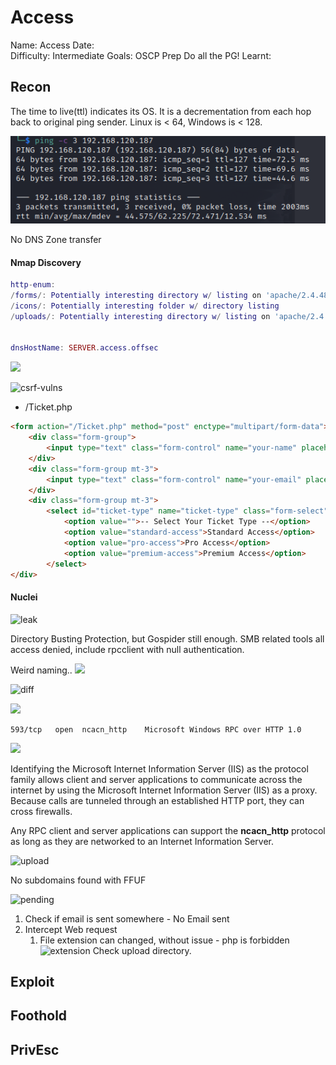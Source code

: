 # Access
Name: Access
Date:  
Difficulty:  Intermediate 
Goals:  OSCP Prep Do all the PG!
Learnt:

## Recon

The time to live(ttl) indicates its OS. It is a decrementation from each hop back to original ping sender. Linux is < 64, Windows is < 128.

![ping](OS-ProvingGrounds/Access/Screenshots/ping.png)

No DNS Zone transfer
#### Nmap Discovery
```lua
http-enum:
/forms/: Potentially interesting directory w/ listing on 'apache/2.4.48 (win64) openssl/1.1.1k php/8.0.7'
/icons/: Potentially interesting folder w/ directory listing
/uploads/: Potentially interesting directory w/ listing on 'apache/2.4.48 (win64) openssl/1.1.1k php/8.0.7'


dnsHostName: SERVER.access.offsec


```

![](swiper.png)

![csrf-vulns](nmap-csrf-vuln.png)

- /Ticket.php 
```html
<form action="/Ticket.php" method="post" enctype="multipart/form-data">
	<div class="form-group">
		<input type="text" class="form-control" name="your-name" placeholder="Your Name">
	</div>
	<div class="form-group mt-3">
		<input type="text" class="form-control" name="your-email" placeholder="Your Email">
	</div>
	<div class="form-group mt-3">
		<select id="ticket-type" name="ticket-type" class="form-select">
			<option value="">-- Select Your Ticket Type --</option>
			<option value="standard-access">Standard Access</option>
			<option value="pro-access">Pro Access</option>
			<option value="premium-access">Premium Access</option>
		</select>
</div>
```

#### Nuclei

![leak](cgi-leaking-env-vars.png)


Directory Busting Protection, but Gospider still enough. SMB related tools all access denied, include rpcclient with null authentication.

Weird naming..
![](weird-domain-naming.png)

![diff](diff-theldapsearch.png)

![](forbidden-cgi-bin.png)

```
593/tcp   open  ncacn_http    Microsoft Windows RPC over HTTP 1.0
```

![](https://docs.microsoft.com/en-us/windows/win32/midl/ncacn-http)

Identifying the Microsoft Internet Information Server (IIS) as the protocol family allows client and server applications to communicate across the internet by using the Microsoft Internet Information Server (IIS) as a proxy. Because calls are tunneled through an established HTTP port, they can cross firewalls.

Any RPC client and server applications can support the **ncacn_http** protocol as long as they are networked to an Internet Information Server.



![upload](image-upload.png)

No subdomains found with FFUF

![pending](upload-pending.png)

1. Check if email is sent somewhere - No Email sent
2. Intercept Web request
	1. File extension can changed, without issue - php is forbidden
	![extension](upload-fileextensive.png)
Check upload directory.


## Exploit

## Foothold

## PrivEsc

      
